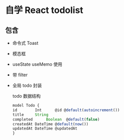 # 自学 React todolist

## 包含

- 命令式 Toast
- 模态框
- useState useMemo 使用
- 带 filter
- 全局 todo 封装

  todo 数据结构

  ```js
  model Todo {
  id        Int      @id @default(autoincrement())
  title     String
  completed      Boolean  @default(false)
  createdAt DateTime @default(now())
  updatedAt DateTime @updatedAt
  }
  ```


